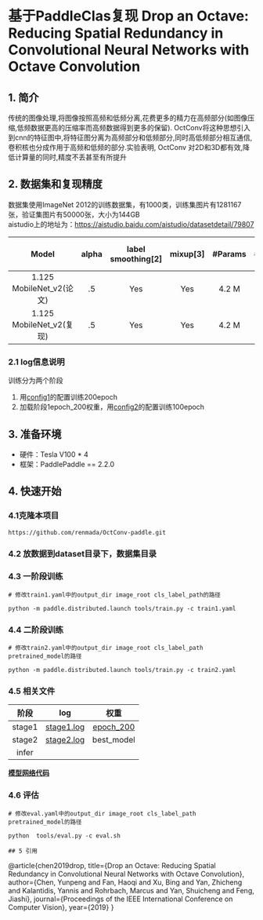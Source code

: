 # 基于PaddleClas复现 Drop an Octave: Reducing Spatial Redundancy in Convolutional Neural Networks with Octave Convolution
## 1. 简介
传统的图像处理,将图像按照高频和低频分离,花费更多的精力在高频部分(如图像压缩,低频数据更高的压缩率而高频数据得到更多的保留). OctConv将这种思想引入到cnn的特征图中,将特征图分离为高频部分和低频部分,同时高低频部分相互通信,卷积核也分成作用于高频和低频的部分.实验表明, OctConv 对2D和3D都有效,降低计算量的同时,精度不丢甚至有所提升

## 2. 数据集和复现精度
数据集使用ImageNet 2012的训练数据集，有1000类，训练集图片有1281167张，验证集图片有50000张，大小为144GB  
aistudio上的地址为：https://aistudio.baidu.com/aistudio/datasetdetail/79807  

|         Model        | alpha | label smoothing[2] | mixup[3] |#Params | #FLOPs |  Top1 / Top5 |
|:--------------------:|:-----:|:------------------:|:--------:|:------:|:------:|:------------:|
| 1.125 MobileNet_v2(论文)|  .5   |         Yes        |   Yes       |  4.2 M |  295 M | 73.0 / 91.2 |
| 1.125 MobileNet_v2(复现)|  .5 |         Yes        |   Yes    | 4.2 M | - | 72.90 / - |
 

### 2.1 log信息说明
训练分为两个阶段
1. 用[config1](train1.yaml)的配置训练200epoch
2. 加载阶段1epoch_200权重，用[config2](train2.yaml)的配置训练100epoch


## 3. 准备环境
* 硬件：Tesla V100 * 4
* 框架：PaddlePaddle == 2.2.0
## 4. 快速开始
### 4.1克隆本项目
```
https://github.com/renmada/OctConv-paddle.git
```
### 4.2 放数据到dataset目录下，数据集目录
### 4.3 一阶段训练
```
# 修改train1.yaml中的output_dir image_root cls_label_path的路径

python -m paddle.distributed.launch tools/train.py -c train1.yaml
```
### 4.4 二阶段训练
```
# 修改train2.yaml中的output_dir image_root cls_label_path pretrained_model的路径

python -m paddle.distributed.launch tools/train.py -c train2.yaml
```
### 4.5 相关文件
|         阶段        | log | 权重 |
|:--------------------:|:-----:|:------------------:|
| stage1|  [stage1.log](./log/stage1.log)   | [epoch_200](https://aistudio.baidu.com/aistudio/datasetdetail/122215)|  
| stage2|  [stage2.log](./log/stage2.log)|  best_model | 
|infer|
**[模型网络代码](./ppcls/arch/backbone/model_zoo/oct_mobilenet_v2.py)**

### 4.6 评估
```
# 修改eval.yaml中的output_dir image_root cls_label_path pretrained_model的路径

python  tools/eval.py -c eval.sh

## 5 引用
```
@article{chen2019drop,
  title={Drop an Octave: Reducing Spatial Redundancy in Convolutional Neural Networks with Octave Convolution},
  author={Chen, Yunpeng and Fan, Haoqi and Xu, Bing and Yan, Zhicheng and Kalantidis, Yannis and Rohrbach, Marcus and Yan, Shuicheng and Feng, Jiashi},
  journal={Proceedings of the IEEE International Conference on Computer Vision},
  year={2019}
}
```